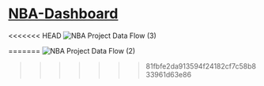 # [NBA-Dashboard](https://jyablonski.shinyapps.io/nbadashboard)

<<<<<<< HEAD
![NBA Project Data Flow (3)](https://user-images.githubusercontent.com/16946556/132556901-bfbca547-e7c0-4721-8145-79ae5b1b61ac.jpg)

=======
![NBA Project Data Flow (2)](https://user-images.githubusercontent.com/16946556/132141092-8a7976f1-ab06-416f-a63e-aabe53dd2e07.jpg)
>>>>>>> 81fbfe2da913594f24182cf7c58b833961d63e86

